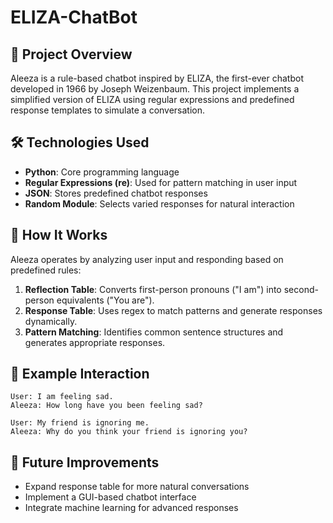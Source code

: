 # ELIZA-ChatBot


## 📌 Project Overview
Aleeza is a rule-based chatbot inspired by ELIZA, the first-ever chatbot developed in 1966 by Joseph Weizenbaum. This project implements a simplified version of ELIZA using regular expressions and predefined response templates to simulate a conversation.

## 🛠️ Technologies Used
- **Python**: Core programming language
- **Regular Expressions (re)**: Used for pattern matching in user input
- **JSON**: Stores predefined chatbot responses
- **Random Module**: Selects varied responses for natural interaction

## 📖 How It Works
Aleeza operates by analyzing user input and responding based on predefined rules:
1. **Reflection Table**: Converts first-person pronouns ("I am") into second-person equivalents ("You are").
2. **Response Table**: Uses regex to match patterns and generate responses dynamically.
3. **Pattern Matching**: Identifies common sentence structures and generates appropriate responses.



## 📝 Example Interaction
```
User: I am feeling sad.
Aleeza: How long have you been feeling sad?

User: My friend is ignoring me.
Aleeza: Why do you think your friend is ignoring you?
```


## 🎯 Future Improvements
- Expand response table for more natural conversations
- Implement a GUI-based chatbot interface
- Integrate machine learning for advanced responses



